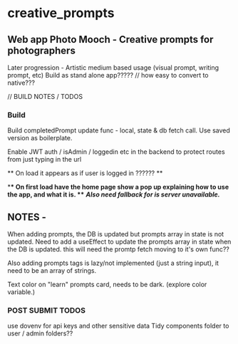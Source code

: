 # creative_prompts

## Web app Photo Mooch - Creative prompts for photographers

Later progression - Artistic medium based usage (visual prompt, writing prompt, etc)
Build as stand alone app????? // how easy to convert to native???

// BUILD NOTES / TODOS

### Build

Build completedPrompt update func - local, state & db fetch call. Use saved version as boilerplate.

Enable JWT auth / isAdmin / loggedin etc in the backend to protect routes from just typing in the url

** On load it appears as if user is logged in ?????? **

\***\* On first load have the home page show a pop up explaining how to use the app, and what it is. \*\***
**_Also need fallback for is server unavailable._**

## NOTES -

When adding prompts, the DB is updated but prompts array in state is not updated. Need to add a useEffect to update the prompts array in state when the DB is updated. this will need the promtp fetch moving to it's own func??

Also adding prompts tags is lazy/not implemented (just a string input), it need to be an array of strings.

Text color on "learn" prompts card, needs to be dark. (explore color variable.)

### POST SUBMIT TODOS

use dovenv for api keys and other sensitive data
Tidy components folder to user / admin folders??

